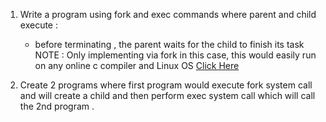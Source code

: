 1. Write a program using fork and exec commands where parent and child execute :
      - before terminating , the parent waits for the child to finish its task
      NOTE : Only implementing via fork in this case, this would easily run on any online c compiler and Linux OS
[Click Here](fork_exec.c)

2. Create 2 programs where first program would execute fork system call and will create a child and then perform exec system call which will call the 2nd program .

